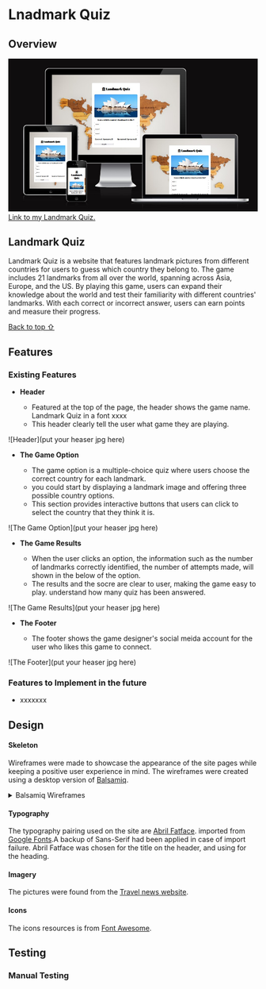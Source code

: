 # Lnadmark Quiz

## Overview

  ![Landmark Quiz mockup image](assets/READMEfiles/Am_i_responsive.jpg)
  [Link to my Landmark Quiz.](https://hsiaohan-89.github.io/landmark-quiz/)

## Landmark Quiz

Landmark Quiz is a website that features landmark pictures from different countries for users to guess which country they belong to. The game includes 21 landmarks from all over the world, spanning across Asia, Europe, and the US. By playing this game, users can expand their knowledge about the world and test their familiarity with different countries' landmarks. With each correct or incorrect answer, users can earn points and measure their progress.

[Back to top ⇧](#landmark-quiz)

## Features

### Existing Features

- **Header**

  - Featured at the top of the page, the header shows the game name. Landmark Quiz in a font xxxx
  - This header clearly tell the user what game they are playing.

![Header](put your heaser jpg here)

- **The Game Option**

  - The game option is a multiple-choice quiz where users choose the correct country for each landmark.
  - you could start by displaying a landmark image and offering three possible country options.
  - This section provides interactive buttons that users can click to select the country that they think it is.

![The Game Option](put your heaser jpg here)

- **The Game Results**

  - When the user clicks an option, the information such as the number of landmarks correctly identified, the number of attempts made, will shown in the below of the option.
  - The results and the socre are clear to user, making the game easy to play. understand how many quiz has been answered.

![The Game Results](put your heaser jpg here)

- **The Footer**

  - The footer shows the game designer's social meida account for the user who likes this game to connect.
  
![The Footer](put your heaser jpg here)

### Features to Implement in the future

- xxxxxxx
  
## Design

#### Skeleton

Wireframes were made to showcase the appearance of the site pages while keeping a positive user experience in mind. The wireframes were created using a desktop version of [Balsamiq](https://balsamiq.com/).

<details>
<summary>Balsamiq Wireframes</summary>

![Site Wireframes](assets/READMEfiles/New%20Wireframe%201.png)
![Site Wireframes](assets/READMEfiles/New%20Wireframe%202.png)
![Site Wireframes](assets/READMEfiles/New%20Wireframe%203.png)

</details>


#### Typography

The typography pairing used on the site are [Abril Fatface](https://fonts.google.com/specimen/Abril+Fatface?preview.text=hello&preview.text_type=custom&query=Abril+Fatface). imported from [Google Fonts](https://fonts.google.com/).A backup of Sans-Serif had been applied in case of import failure.
Abril Fatface was chosen for the title on the header, and using for the heading.

#### Imagery
The pictures were found from the [Travel news website](https://kknews.cc/travel/xmplpaq.html#google_vignette).

#### Icons
The icons resources is from [Font Awesome](https://fontawesome.com/).

## Testing

### Manual Testing
